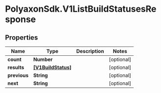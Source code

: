 # PolyaxonSdk.V1ListBuildStatusesResponse

## Properties
Name | Type | Description | Notes
------------ | ------------- | ------------- | -------------
**count** | **Number** |  | [optional] 
**results** | [**[V1BuildStatus]**](V1BuildStatus.md) |  | [optional] 
**previous** | **String** |  | [optional] 
**next** | **String** |  | [optional] 


